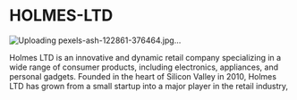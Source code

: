 # HOLMES-LTD

![Uploading pexels-ash-122861-376464.jpg…]()

Holmes LTD is an innovative and dynamic retail company specializing in a wide range of consumer products, including electronics, appliances, and personal gadgets. Founded in the heart of Silicon Valley in 2010, Holmes LTD has grown from a small startup into a major player in the retail industry, 
